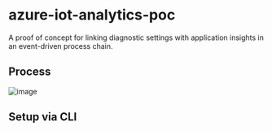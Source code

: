 # azure-iot-analytics-poc
A proof of concept for linking diagnostic settings with application insights in an event-driven process chain.

## Process

![image](https://user-images.githubusercontent.com/12340489/109826451-17414400-7c3b-11eb-8e19-1cae819372d5.png)


## Setup via CLI
``` 


```
